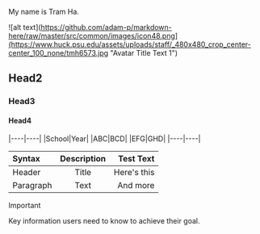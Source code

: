 

My name is Tram Ha.

![alt text](https://github.com/adam-p/markdown-here/raw/master/src/common/images/icon48.png](https://www.huck.psu.edu/assets/uploads/staff/_480x480_crop_center-center_100_none/tmh6573.jpg "Avatar Title Text 1")

## Head2
### Head3
#### Head4

|----|----|
|School|Year|
|ABC|BCD|
|EFG|GHD|
|----|----|

| Syntax      | Description | Test Text     |
| :---        |    :----:   |          ---: |
| Header      | Title       | Here's this   |
| Paragraph   | Text        | And more      |

> [!IMPORTANT]
> Key information users need to know to achieve their goal.

